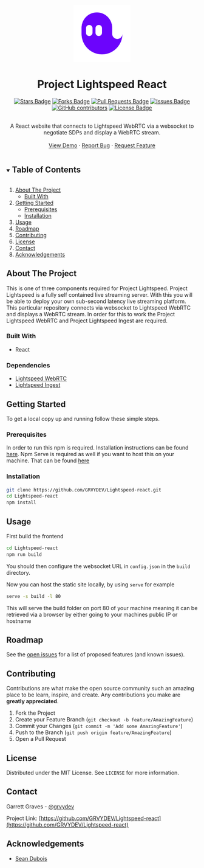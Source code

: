 <p align="center">
<a  href="https://github.com/GRVYDEV/Lightspeed-react">
    <img src="images/lightspeedlogo.svg" alt="Logo" width="150" height="150">
</a>
</p>
  <h1 align="center">Project Lightspeed React</h1>
<div align="center">
  <a href="https://github.com/GRVYDEV/Lightspeed-react/stargazers"><img src="https://img.shields.io/github/stars/GRVYDEV/Lightspeed-react" alt="Stars Badge"/></a>
<a href="https://github.com/GRVYDEV/Lightspeed-react/network/members"><img src="https://img.shields.io/github/forks/GRVYDEV/Lightspeed-react" alt="Forks Badge"/></a>
<a href="https://github.com/GRVYDEV/Lightspeed-react/pulls"><img src="https://img.shields.io/github/issues-pr/GRVYDEV/Lightspeed-react" alt="Pull Requests Badge"/></a>
<a href="https://github.com/GRVYDEV/Lightspeed-react/issues"><img src="https://img.shields.io/github/issues/GRVYDEV/Lightspeed-react" alt="Issues Badge"/></a>
<a href="https://github.com/GRVYDEV/Lightspeed-react/graphs/contributors"><img alt="GitHub contributors" src="https://img.shields.io/github/contributors/GRVYDEV/Lightspeed-react?color=2b9348"></a>
<a href="https://github.com/GRVYDEV/Lightspeed-react/blob/master/LICENSE"><img src="https://img.shields.io/github/license/GRVYDEV/Lightspeed-react?color=2b9348" alt="License Badge"/></a>
</div>
<br />
<p align="center">
  <p align="center">
    A React website that connects to Lightspeed WebRTC via a websocket to negotiate SDPs and display a WebRTC stream.
    <!-- <br /> -->
    <!-- <a href="https://github.com/GRVYDEV/Lightspeed-react"><strong>Explore the docs »</strong></a> -->
    <br />
    <br />
    <a href="https://youtu.be/Dzin4_A8RDs">View Demo</a>
    ·
    <a href="https://github.com/GRVYDEV/Lightspeed-react/issues">Report Bug</a>
    ·
    <a href="https://github.com/GRVYDEV/Lightspeed-react/issues">Request Feature</a>
  </p>
</p>

<!-- TABLE OF CONTENTS -->
<details open="open">
  <summary><h2 style="display: inline-block">Table of Contents</h2></summary>
  <ol>
    <li>
      <a href="#about-the-project">About The Project</a>
      <ul>
        <li><a href="#built-with">Built With</a></li>
      </ul>
    </li>
    <li>
      <a href="#getting-started">Getting Started</a>
      <ul>
        <li><a href="#prerequisites">Prerequisites</a></li>
        <li><a href="#installation">Installation</a></li>
      </ul>
    </li>
    <li><a href="#usage">Usage</a></li>
    <li><a href="#roadmap">Roadmap</a></li>
    <li><a href="#contributing">Contributing</a></li>
    <li><a href="#license">License</a></li>
    <li><a href="#contact">Contact</a></li>
    <li><a href="#acknowledgements">Acknowledgements</a></li>
  </ol>
</details>

<!-- ABOUT THE PROJECT -->

## About The Project

<!-- [![Product Name Screen Shot][product-screenshot]](https://example.com) -->

This is one of three components required for Project Lightspeed. Project Lightspeed is a fully self contained live streaming server. With this you will be able to deploy your own sub-second latency live streaming platform. This particular repository connects via websocket to Lightspeed WebRTC and displays a WebRTC stream. In order for this to work the Project Lightspeed WebRTC and Project Lightspeed Ingest are required. 

### Built With

- React

### Dependencies

- [Lightspeed WebRTC](https://github.com/GRVYDEV/Lightspeed-webrtc)
- [Lightspeed Ingest](https://github.com/GRVYDEV/Lightspeed-ingest)

<!-- GETTING STARTED -->

## Getting Started

To get a local copy up and running follow these simple steps.

### Prerequisites

In order to run this npm is required. Installation instructions can be found <a href="https://www.rust-lang.org/tools/https://www.npmjs.com/get-npm">here</a>. Npm Serve is required as well if you want to host this on your machine. That can be found <a href="https://www.npmjs.com/package/serve">here</a>

### Installation

```sh
git clone https://github.com/GRVYDEV/Lightspeed-react.git
cd Lightspeed-react
npm install
```

<!-- USAGE EXAMPLES -->

## Usage
First build the frontend
```sh
cd Lightspeed-react
npm run build
```

You should then configure the websocket URL in `config.json` in the `build` directory.

Now you can host the static site locally, by using `serve` for example
```sh
serve -s build -l 80
```

This will serve the build folder on port 80 of your machine meaning it can be retrieved via a browser by either going to your machines public IP or hostname

<!-- _For more examples, please refer to the [Documentation](https://example.com)_ -->

<!-- ROADMAP -->

## Roadmap

See the [open issues](https://github.com/GRVYDEV/Lightspeed-react/issues) for a list of proposed features (and known issues).

<!-- CONTRIBUTING -->

## Contributing

Contributions are what make the open source community such an amazing place to be learn, inspire, and create. Any contributions you make are **greatly appreciated**.

1. Fork the Project
2. Create your Feature Branch (`git checkout -b feature/AmazingFeature`)
3. Commit your Changes (`git commit -m 'Add some AmazingFeature'`)
4. Push to the Branch (`git push origin feature/AmazingFeature`)
5. Open a Pull Request

<!-- LICENSE -->

## License

Distributed under the MIT License. See `LICENSE` for more information.

<!-- CONTACT -->

## Contact

Garrett Graves - [@grvydev](https://twitter.com/grvydev)

Project Link: [https://github.com/GRVYDEV/Lightspeed-react](https://github.com/GRVYDEV/Lightspeed-react)

<!-- ACKNOWLEDGEMENTS -->

## Acknowledgements

- [Sean Dubois](https://github.com/Sean-Der)


<!-- MARKDOWN LINKS & IMAGES -->
<!-- https://www.markdownguide.org/basic-syntax/#reference-style-links -->



